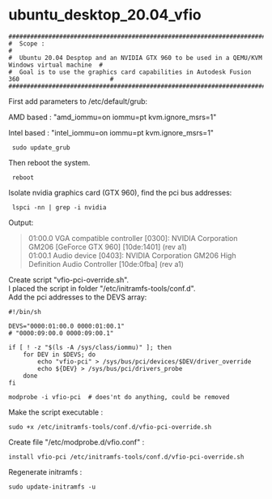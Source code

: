 # ubuntu_desktop_20.04_vfio

    #################################################################################################  
    #  Scope :                                                                                      #  
    #  Ubuntu 20.04 Desptop and an NVIDIA GTX 960 to be used in a QEMU/KVM Windows virtual machine  #  
    #  Goal is to use the graphics card capabilities in Autodesk Fusion 360                         #  
    #################################################################################################

First add parameters to /etc/default/grub:

  AMD based :
    "amd_iommu=on iommu=pt kvm.ignore_msrs=1"  
    
  Intel based :
    "intel_iommu=on iommu=pt kvm.ignore_msrs=1"  

     sudo update_grub

Then reboot the system.

     reboot

Isolate nvidia graphics card (GTX 960), find the pci bus addresses:

     lspci -nn | grep -i nvidia  
 
Output:  
 
>  01:00.0 VGA compatible controller [0300]: NVIDIA Corporation GM206 [GeForce GTX 960] [10de:1401] (rev a1)  
>  01:00.1 Audio device [0403]: NVIDIA Corporation GM206 High Definition Audio Controller [10de:0fba] (rev a1)  

Create script "vfio-pci-override.sh".  
I placed the script in folder "/etc/initramfs-tools/conf.d".  
Add the pci addresses to the DEVS array:  

    #!/bin/sh
    
    DEVS="0000:01:00.0 0000:01:00.1"
    # "0000:09:00.0 0000:09:00.1"
    
    if [ ! -z "$(ls -A /sys/class/iommu)" ]; then
        for DEV in $DEVS; do
            echo "vfio-pci" > /sys/bus/pci/devices/$DEV/driver_override
            echo ${DEV} > /sys/bus/pci/drivers_probe
        done
    fi
    
    modprobe -i vfio-pci  # does'nt do anything, could be removed

Make the script executable :  

    sudo +x /etc/initramfs-tools/conf.d/vfio-pci-override.sh  

Create file "/etc/modprobe.d/vfio.conf" :  

    install vfio-pci /etc/initramfs-tools/conf.d/vfio-pci-override.sh  

Regenerate initramfs :  

    sudo update-initramfs -u  

